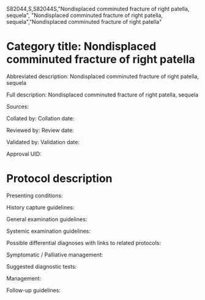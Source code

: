 S82044,S,S82044S,"Nondisplaced comminuted fracture of right patella, sequela", "Nondisplaced comminuted fracture of right patella, sequela","Nondisplaced comminuted fracture of right patella"
# Category title: Nondisplaced comminuted fracture of right patella

Abbreviated description: Nondisplaced comminuted fracture of right patella, sequela

Full description: Nondisplaced comminuted fracture of right patella, sequela

Sources:

Collated by:
Collation date:

Reviewed by:
Review date:

Validated by:
Validation date:

Approval UID:

# Protocol description

Presenting conditions:

History capture guidelines:

General examination guidelines:

Systemic examination guidelines:

Possible differential diagnoses with links to related protocols:

Symptomatic / Palliative management:

Suggested diagnostic tests:

Management:

Follow-up guidelines:
